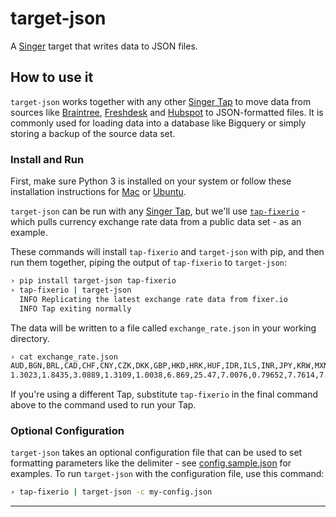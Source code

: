 # target-json

A [Singer](https://singer.io) target that writes data to JSON files.

## How to use it

`target-json` works together with any other [Singer Tap] to move data
from sources like [Braintree], [Freshdesk] and [Hubspot] to
JSON-formatted files. It is commonly used for loading data into a database
like Bigquery or simply storing a backup of the source data set.

### Install and Run

First, make sure Python 3 is installed on your system or follow these
installation instructions for [Mac](python-mac) or
[Ubuntu](python-ubuntu).

`target-json` can be run with any [Singer Tap], but we'll use
[`tap-fixerio`][Fixerio] - which pulls currency exchange rate data
from a public data set - as an example.

These commands will install `tap-fixerio` and `target-json` with pip,
and then run them together, piping the output of `tap-fixerio` to
`target-json`:

```bash
› pip install target-json tap-fixerio
› tap-fixerio | target-json
  INFO Replicating the latest exchange rate data from fixer.io
  INFO Tap exiting normally
```

The data will be written to a file called `exchange_rate.json` in your
working directory.

```bash
› cat exchange_rate.json
AUD,BGN,BRL,CAD,CHF,CNY,CZK,DKK,GBP,HKD,HRK,HUF,IDR,ILS,INR,JPY,KRW,MXN,MYR,NOK,NZD,PHP,PLN,RON,RUB,SEK,SGD,THB,TRY,ZAR,EUR,USD,date
1.3023,1.8435,3.0889,1.3109,1.0038,6.869,25.47,7.0076,0.79652,7.7614,7.0011,290.88,13317.0,3.6988,66.608,112.21,1129.4,19.694,4.4405,8.3292,1.3867,50.198,4.0632,4.2577,58.105,8.9724,1.4037,34.882,3.581,12.915,0.9426,1.0,2017-02-24T00:00:00Z
```

If you're using a different Tap, substitute `tap-fixerio` in the final
command above to the command used to run your Tap.

### Optional Configuration

`target-json` takes an optional configuration file that can be used to
set formatting parameters like the delimiter - see
[config.sample.json](config.sample.json) for examples. To run
`target-json` with the configuration file, use this command:

```bash
› tap-fixerio | target-json -c my-config.json
```

---

[Singer Tap]: https://singer.io
[Braintree]: https://github.com/singer-io/tap-braintree
[Freshdesk]: https://github.com/singer-io/tap-freshdesk
[Hubspot]: https://github.com/singer-io/tap-hubspot
[Fixerio]: https://github.com/singer-io/tap-fixerio
[python-mac]: http://docs.python-guide.org/en/latest/starting/install3/osx/
[python-ubuntu]: https://www.digitalocean.com/community/tutorials/how-to-install-python-3-and-set-up-a-local-programming-environment-on-ubuntu-16-04